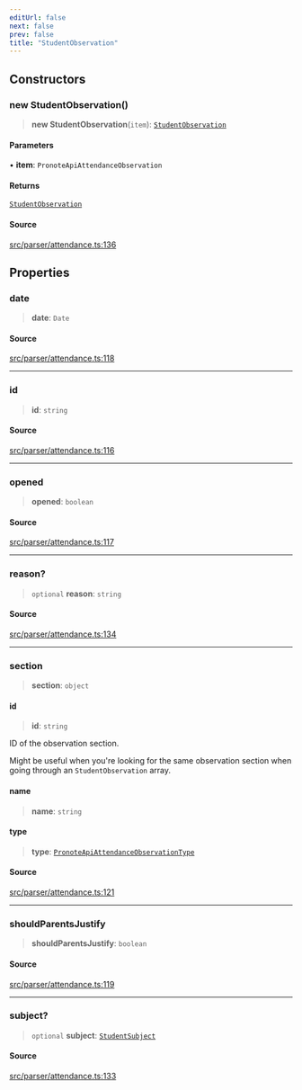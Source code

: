 ```yaml
---
editUrl: false
next: false
prev: false
title: "StudentObservation"
---
```


## Constructors

### new StudentObservation()

> **new StudentObservation**(`item`): [`StudentObservation`](/api/classes/studentobservation/)

#### Parameters

• **item**: `PronoteApiAttendanceObservation`

#### Returns

[`StudentObservation`](/api/classes/studentobservation/)

#### Source

[src/parser/attendance.ts:136](https://github.com/Gabriel29306/Pawnote/blob/a2552cd7208db339c299a04178513054cceb5849/src/parser/attendance.ts#L136)

## Properties

### date

> **date**: `Date`

#### Source

[src/parser/attendance.ts:118](https://github.com/Gabriel29306/Pawnote/blob/a2552cd7208db339c299a04178513054cceb5849/src/parser/attendance.ts#L118)

***

### id

> **id**: `string`

#### Source

[src/parser/attendance.ts:116](https://github.com/Gabriel29306/Pawnote/blob/a2552cd7208db339c299a04178513054cceb5849/src/parser/attendance.ts#L116)

***

### opened

> **opened**: `boolean`

#### Source

[src/parser/attendance.ts:117](https://github.com/Gabriel29306/Pawnote/blob/a2552cd7208db339c299a04178513054cceb5849/src/parser/attendance.ts#L117)

***

### reason?

> `optional` **reason**: `string`

#### Source

[src/parser/attendance.ts:134](https://github.com/Gabriel29306/Pawnote/blob/a2552cd7208db339c299a04178513054cceb5849/src/parser/attendance.ts#L134)

***

### section

> **section**: `object`

#### id

> **id**: `string`

ID of the observation section.

Might be useful when you're looking for the same
observation section when going through an `StudentObservation` array.

#### name

> **name**: `string`

#### type

> **type**: [`PronoteApiAttendanceObservationType`](/api/enumerations/pronoteapiattendanceobservationtype/)

#### Source

[src/parser/attendance.ts:121](https://github.com/Gabriel29306/Pawnote/blob/a2552cd7208db339c299a04178513054cceb5849/src/parser/attendance.ts#L121)

***

### shouldParentsJustify

> **shouldParentsJustify**: `boolean`

#### Source

[src/parser/attendance.ts:119](https://github.com/Gabriel29306/Pawnote/blob/a2552cd7208db339c299a04178513054cceb5849/src/parser/attendance.ts#L119)

***

### subject?

> `optional` **subject**: [`StudentSubject`](/api/classes/studentsubject/)

#### Source

[src/parser/attendance.ts:133](https://github.com/Gabriel29306/Pawnote/blob/a2552cd7208db339c299a04178513054cceb5849/src/parser/attendance.ts#L133)
